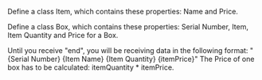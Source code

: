 Define a class Item, which contains these properties: Name and Price.

Define a class Box, which contains these properties: Serial Number, Item, Item Quantity and Price for a Box.

Until you receive "end", you will be receiving data in the following format: "{Serial Number} {Item Name} {Item Quantity} {itemPrice}"
The Price of one box has to be calculated: itemQuantity * itemPrice.
